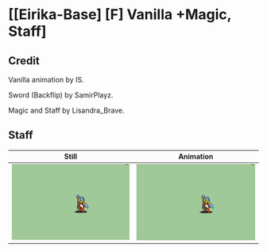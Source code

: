# [\[Eirika-Base\] \[F\] Vanilla +Magic, Staff]

## Credit

Vanilla animation by IS.

Sword (Backflip) by SamirPlayz.

Magic and Staff by Lisandra_Brave.
	
## Staff

| Still | Animation |
| :---: | :-------: |
| ![Staff still](./Staff_000.png) | ![Staff animation](./Staff.gif) |
